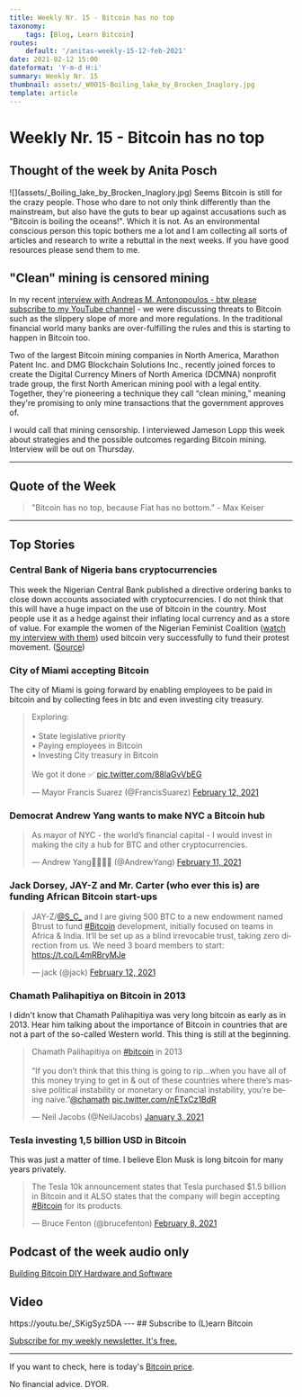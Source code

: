 ```yaml
---
title: Weekly Nr. 15 - Bitcoin has no top
taxonomy:
    tags: [Blog, Learn Bitcoin]
routes:
    default: '/anitas-weekly-15-12-feb-2021'
date: 2021-02-12 15:00
dateformat: 'Y-m-d H:i'
summary: Weekly Nr. 15
thumbnail: assets/_W0015-Boiling_lake_by_Brocken_Inaglory.jpg
template: article
---
```


# Weekly Nr. 15 - Bitcoin has no top
<h2>Thought of the week by Anita Posch</h2>
![](assets/_Boiling_lake_by_Brocken_Inaglory.jpg)
Seems Bitcoin is still for the crazy people. Those who dare to not only think differently than the mainstream, but also have the guts to bear up against accusations such as "Bitcoin is boiling the oceans!". Which it is not. As an environmental conscious person this topic bothers me a lot and I am collecting all sorts of articles and research to write a rebuttal in the next weeks. If you have good resources please send them to me.

<h2>"Clean" mining is censored mining</h2>
In my recent <a href="https://www.youtube.com/anitaposch" target="_blank" rel="noopener">interview with Andreas M. Antonopoulos - btw please subscribe to my YouTube channel</a> -  we were discussing threats to Bitcoin such as the slippery slope of more and more regulations. In the traditional financial world many banks are over-fulfilling the rules and this is starting to happen in Bitcoin too. 

Two of the largest Bitcoin mining companies in North America, Marathon Patent Inc. and DMG Blockchain Solutions Inc., recently joined forces to create the Digital Currency Miners of North America (DCMNA) nonprofit trade group, the first North American mining pool with a legal entity. Together, they're pioneering a technique they call “clean mining,” meaning  they're promising to only mine transactions that the government approves of. 

I would call that mining censorship. I interviewed Jameson Lopp this week about strategies and the possible outcomes regarding Bitcoin mining. Interview will be out on Thursday.
<hr />
<h2>Quote of the Week</h2>
<blockquote>"Bitcoin has no top, because Fiat has no bottom." - Max Keiser</blockquote>
<hr />
<h2>Top Stories</h2>
<h3>Central Bank of Nigeria bans cryptocurrencies</h3>
This week the Nigerian Central Bank published a directive ordering banks to close down accounts associated with cryptocurrencies. I do not think that this will have a huge impact on the use of bitcoin in the country. Most people use it as a hedge against their inflating local currency and as a store of value. For example the women of the Nigerian Feminist Coalition (<a href="" target="_blank" rel="noopener">watch my interview with them</a>) used bitcoin very successfully to fund their protest movement. 
(<a href="https://www.coindesk.com/bitcoin-cant-be-stopped-nigerians-look-to-p2p-exchanges-after-crypto-ban" target="_blank" rel="noopener">Source</a>)

<h3>City of Miami accepting Bitcoin</h3>
The city of Miami is going forward by enabling employees to be paid in bitcoin and by collecting fees in btc and even investing city treasury.
<div class="white-box"><blockquote class="twitter-tweet"><p lang="en" dir="ltr">Exploring:<br><br>• State legislative priority<br>• Paying employees in Bitcoin<br>• Investing City treasury in Bitcoin <br><br>We got it done ✅ <a href="https://t.co/88laGvVbEG">pic.twitter.com/88laGvVbEG</a></p>&mdash; Mayor Francis Suarez (@FrancisSuarez) <a href="https://twitter.com/FrancisSuarez/status/1360069847971954690?ref_src=twsrc%5Etfw">February 12, 2021</a></blockquote> <script async src="https://platform.twitter.com/widgets.js" charset="utf-8"></script> </div>

<h3>Democrat Andrew Yang wants to make NYC a Bitcoin hub</h3>
<div class="white-box"><blockquote class="twitter-tweet"><p lang="en" dir="ltr">As mayor of NYC - the world’s financial capital - I would invest in making the city a hub for BTC and other cryptocurrencies.</p>&mdash; Andrew Yang🧢🗽🇺🇸 (@AndrewYang) <a href="https://twitter.com/AndrewYang/status/1359992211186843649?ref_src=twsrc%5Etfw">February 11, 2021</a></blockquote> <script async src="https://platform.twitter.com/widgets.js" charset="utf-8"></script> </div>

<h3>Jack Dorsey, JAY-Z and Mr. Carter (who ever this is) are funding African Bitcoin start-ups</h3>
<blockquote class="twitter-tweet"><p lang="en" dir="ltr">JAY-Z/<a href="https://twitter.com/S_C_?ref_src=twsrc%5Etfw">@S_C_</a> and I are giving 500 BTC to a new endowment named ₿trust to fund <a href="https://twitter.com/hashtag/Bitcoin?src=hash&amp;ref_src=twsrc%5Etfw">#Bitcoin</a> development, initially focused on teams in Africa &amp; India. It‘ll be set up as a blind irrevocable trust, taking zero direction from us. We need 3 board members to start: <a href="https://t.co/L4mRBryMJe">https://t.co/L4mRBryMJe</a></p>&mdash; jack (@jack) <a href="https://twitter.com/jack/status/1360114881978982403?ref_src=twsrc%5Etfw">February 12, 2021</a></blockquote> <script async src="https://platform.twitter.com/widgets.js" charset="utf-8"></script> </div>

<h3>Chamath Palihapitiya on Bitcoin in 2013</h3>
I didn't know that Chamath Palihapitiya was very long bitcoin as early as in 2013. Hear him talking about the importance of Bitcoin in countries that are not a part of the so-called Western world. This thing is still at the beginning.
<div class="white-box"><blockquote class="twitter-tweet"><p lang="en" dir="ltr">Chamath Palihapitiya on <a href="https://twitter.com/hashtag/bitcoin?src=hash&amp;ref_src=twsrc%5Etfw">#bitcoin</a> in 2013<br><br>“If you don’t think that this thing is going to rip...when you have all of this money trying to get in &amp; out of these countries where there’s massive political instability or monetary or financial instability, you’re being naive.”<a href="https://twitter.com/chamath?ref_src=twsrc%5Etfw">@chamath</a> <a href="https://t.co/nETxCz1BdR">pic.twitter.com/nETxCz1BdR</a></p>&mdash; Neil Jacobs (@NeilJacobs) <a href="https://twitter.com/NeilJacobs/status/1345585214559580162?ref_src=twsrc%5Etfw">January 3, 2021</a></blockquote> <script async src="https://platform.twitter.com/widgets.js" charset="utf-8"></script> </div>

<h3>Tesla investing 1,5 billion USD in Bitcoin</h3>
This was just a matter of time. I believe Elon Musk is long bitcoin for many years privately.
<div class="white-box"><blockquote class="twitter-tweet"><p lang="en" dir="ltr">The Tesla 10k announcement states that Tesla purchased $1.5 billion in Bitcoin and it ALSO states that the company will begin accepting <a href="https://twitter.com/hashtag/Bitcoin?src=hash&amp;ref_src=twsrc%5Etfw">#Bitcoin</a> for its products.</p>&mdash; Bruce Fenton (@brucefenton) <a href="https://twitter.com/brucefenton/status/1358772835448221702?ref_src=twsrc%5Etfw">February 8, 2021</a></blockquote> <script async src="https://platform.twitter.com/widgets.js" charset="utf-8"></script> </div>

<h2>Podcast of the week audio only</h2>
<a href="https://bitcoinundco.com/en/ben-arc" target="_blank" rel="noopener noreferrer">Building Bitcoin DIY Hardware and Software</a>
<h2>Video</h2>
https://youtu.be/_SKigSyz5DA
---
## Subscribe to (L)earn Bitcoin

[Subscribe for my weekly newsletter. It's free.](https://anita.link/weekly)

---

If you want to check, here is today's [Bitcoin price](https://www.coingecko.com/en/coins/bitcoin).

No financial advice. DYOR.